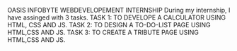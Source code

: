 OASIS INFOBYTE WEBDEVELOPEMENT INTERNSHIP 
During my internship, I have assinged with 3 tasks.
TASK 1: TO DEVELOPE A CALCULATOR USING HTML, CSS AND JS.
TASK 2: TO DESIGN A TO-DO-LIST PAGE USING HTML,CSS AND JS.
TASK 3: TO CREATE A TRIBUTE PAGE USING HTML,CSS AND JS.
